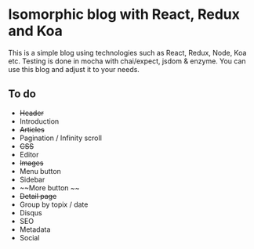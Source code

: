 # Isomorphic blog with React, Redux and Koa

This is a simple blog using technologies such as React, Redux, Node, Koa etc. Testing is done in mocha with chai/expect, jsdom & enzyme. You can use this blog and adjust it to your needs.

## To do

- ~~Header~~
- Introduction
- ~~Articles~~
- Pagination / Infinity scroll
- ~~CSS~~
- Editor
- ~~Images~~
- Menu button
- Sidebar
- ~~More button ~~
- ~~Detail page~~
- Group by topix / date
- Disqus
- SEO
- Metadata
- Social
